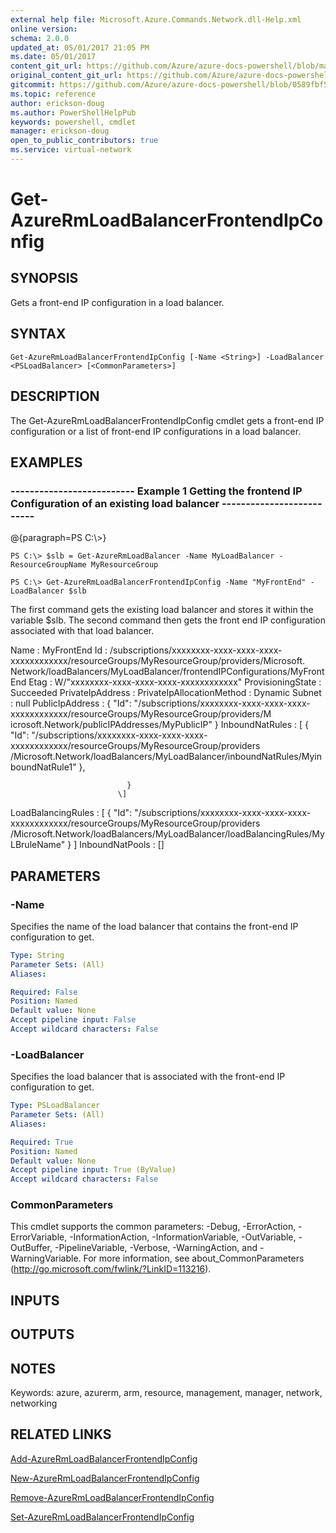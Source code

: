 ```yaml
---
external help file: Microsoft.Azure.Commands.Network.dll-Help.xml
online version:
schema: 2.0.0
updated_at: 05/01/2017 21:05 PM
ms.date: 05/01/2017
content_git_url: https://github.com/Azure/azure-docs-powershell/blob/master/azureps-cmdlets-docs/ResourceManager/AzureRM.Network/v2.2.0/Get-AzureRmLoadBalancerFrontendIpConfig.md
original_content_git_url: https://github.com/Azure/azure-docs-powershell/blob/master/azureps-cmdlets-docs/ResourceManager/AzureRM.Network/v2.2.0/Get-AzureRmLoadBalancerFrontendIpConfig.md
gitcommit: https://github.com/Azure/azure-docs-powershell/blob/0589fbf53d27e39e0cf445261d29c64fb0859d62
ms.topic: reference
author: erickson-doug
ms.author: PowerShellHelpPub
keywords: powershell, cmdlet
manager: erickson-doug
open_to_public_contributors: true
ms.service: virtual-network
---
```


# Get-AzureRmLoadBalancerFrontendIpConfig

## SYNOPSIS
Gets a front-end IP configuration in a load balancer.

## SYNTAX

```
Get-AzureRmLoadBalancerFrontendIpConfig [-Name <String>] -LoadBalancer <PSLoadBalancer> [<CommonParameters>]
```

## DESCRIPTION
The Get-AzureRmLoadBalancerFrontendIpConfig cmdlet gets a front-end IP configuration or a list of front-end IP configurations in a load balancer.

## EXAMPLES

### --------------------------  Example 1 Getting the frontend IP Configuration of an existing load balancer  --------------------------
@{paragraph=PS C:\\\>}





```
PS C:\> $slb = Get-AzureRmLoadBalancer -Name MyLoadBalancer -ResourceGroupName MyResourceGroup

PS C:\> Get-AzureRmLoadBalancerFrontendIpConfig -Name "MyFrontEnd" -LoadBalancer $slb
```

The first command gets the existing load balancer and stores it within the variable $slb.
The second command then gets the front end IP configuration associated with that load balancer.

Name                      : MyFrontEnd
Id                        : /subscriptions/xxxxxxxx-xxxx-xxxx-xxxx-xxxxxxxxxxxx/resourceGroups/MyResourceGroup/providers/Microsoft.
                            Network/loadBalancers/MyLoadBalancer/frontendIPConfigurations/MyFrontEnd
Etag                      : W/"xxxxxxxx-xxxx-xxxx-xxxx-xxxxxxxxxxxx"
ProvisioningState         : Succeeded
PrivateIpAddress          : 
PrivateIpAllocationMethod : Dynamic
Subnet                    : null
PublicIpAddress           : {
                              "Id": "/subscriptions/xxxxxxxx-xxxx-xxxx-xxxx-xxxxxxxxxxxx/resourceGroups/MyResourceGroup/providers/M
                            icrosoft.Network/publicIPAddresses/MyPublicIP"
                            }
InboundNatRules           : \[
                              {
                                "Id": "/subscriptions/xxxxxxxx-xxxx-xxxx-xxxx-xxxxxxxxxxxx/resourceGroups/MyResourceGroup/providers
                            /Microsoft.Network/loadBalancers/MyLoadBalancer/inboundNatRules/MyinboundNatRule1"
                              },
                              
                              }
                            \]
LoadBalancingRules        : \[
                              {
                                "Id": "/subscriptions/xxxxxxxx-xxxx-xxxx-xxxx-xxxxxxxxxxxx/resourceGroups/MyResourceGroup/providers
                            /Microsoft.Network/loadBalancers/MyLoadBalancer/loadBalancingRules/MyLBruleName"
                              }
                            \]
InboundNatPools           : \[\]

## PARAMETERS

### -Name
Specifies the name of the load balancer that contains the front-end IP configuration to get.

```yaml
Type: String
Parameter Sets: (All)
Aliases: 

Required: False
Position: Named
Default value: None
Accept pipeline input: False
Accept wildcard characters: False
```

### -LoadBalancer
Specifies the load balancer that is associated with the front-end IP configuration to get.

```yaml
Type: PSLoadBalancer
Parameter Sets: (All)
Aliases: 

Required: True
Position: Named
Default value: None
Accept pipeline input: True (ByValue)
Accept wildcard characters: False
```

### CommonParameters
This cmdlet supports the common parameters: -Debug, -ErrorAction, -ErrorVariable, -InformationAction, -InformationVariable, -OutVariable, -OutBuffer, -PipelineVariable, -Verbose, -WarningAction, and -WarningVariable. For more information, see about_CommonParameters (http://go.microsoft.com/fwlink/?LinkID=113216).

## INPUTS

## OUTPUTS

## NOTES
Keywords: azure, azurerm, arm, resource, management, manager, network, networking

## RELATED LINKS

[Add-AzureRmLoadBalancerFrontendIpConfig]()

[New-AzureRmLoadBalancerFrontendIpConfig]()

[Remove-AzureRmLoadBalancerFrontendIpConfig]()

[Set-AzureRmLoadBalancerFrontendIpConfig]()

